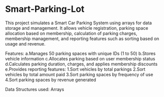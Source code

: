 # Smart-Parking-Lot
This project simulates a Smart Car Parking System using arrays for data storage and management. It allows vehicle registration, parking space allocation based on membership, calculation of parking charges, membership management, and reporting features such as sorting based on usage and revenue.

Features:
a.Manages 50 parking spaces with unique IDs (1 to 50)
b.Stores vehicle information
c.Allocates parking based on user membership status
d.Calculates parking duration, charges, and applies membership discounts
e.Provides reporting features:
1.Sort vehicles by total parkings
2.Sort vehicles by total amount paid
3.Sort parking spaces by frequency of use
4.Sort parking spaces by revenue generated

Data Structures used:
Arrays

